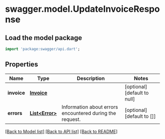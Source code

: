 # swagger.model.UpdateInvoiceResponse

## Load the model package
```dart
import 'package:swagger/api.dart';
```

## Properties
Name | Type | Description | Notes
------------ | ------------- | ------------- | -------------
**invoice** | [**Invoice**](Invoice.md) |  | [optional] [default to null]
**errors** | [**List&lt;Error&gt;**](Error.md) | Information about errors encountered during the request. | [optional] [default to []]

[[Back to Model list]](../README.md#documentation-for-models) [[Back to API list]](../README.md#documentation-for-api-endpoints) [[Back to README]](../README.md)

